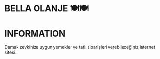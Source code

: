 # BELLA OLANJE 🍽🍽

# INFORMATION

Damak zevkinize uygun yemekler ve tatlı siparişleri verebileceğiniz internet sitesi.


